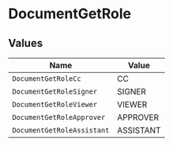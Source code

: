 # DocumentGetRole


## Values

| Name                       | Value                      |
| -------------------------- | -------------------------- |
| `DocumentGetRoleCc`        | CC                         |
| `DocumentGetRoleSigner`    | SIGNER                     |
| `DocumentGetRoleViewer`    | VIEWER                     |
| `DocumentGetRoleApprover`  | APPROVER                   |
| `DocumentGetRoleAssistant` | ASSISTANT                  |